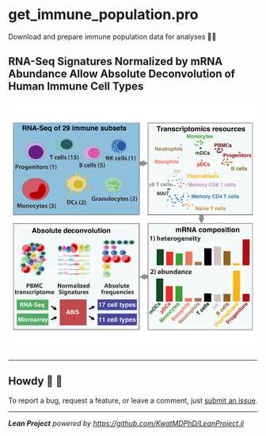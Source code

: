 # get_immune_population.pro

Download and prepare immune population data for analyses :policeman:

## RNA-Seq Signatures Normalized by mRNA Abundance Allow Absolute Deconvolution of Human Immune Cell Types

![1-s2.0-S2211124719300592-fx1_lrg.jpg](input/rna_seq_signatures_normalized_by_mrna_abundance_allow_absolute_deconvolution_of_human_immune_cell_types/1-s2.0-S2211124719300592-fx1_lrg.jpg)

---

## Howdy :wave: :cowboy_hat_face:

To report a bug, request a feature, or leave a comment, just [submit an issue](https://github.com/KwatMDPhD/get_immune_population.pro/issues/new/choose).

---

_**Lean Project** powered by https://github.com/KwatMDPhD/LeanProject.jl_
